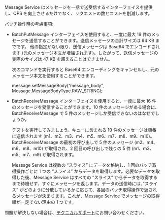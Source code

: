 Message Service はメッセージを一括で送受信するインターフェイスを提供し、QPS を向上させるだけでなく、リクエストの数とコストを削減します。

 

バッチ操作時の考慮事項:

- BatchPutMessage インターフェイスを使用すると、一度に最大 16 件のメッセージを送信することができます。送信メッセージの合計サイズは 64 KB までです。
   他の指定がない限り、送信メッセージは Base64 でエンコードされます (元のメッセージ本文が増幅されます)。したがって、送信メッセージの実際のサイズは 47 KB を超えることはできません。

    次のコマンドを実行すると Base64 エンコーディングをキャンセルし、元のメッセージ本文を使用することができます。

    message.setMessageBody(“message_body”, Message.MessageBodyType.RAW_STRING);    

- BatchReceiveMessage インターフェイスを使用すると、一度に最大 16 件のメッセージを受信することができます。10 件のメッセージがある場合に、BatchReceiveMessage で 5 件のメッセージしか受信できないのはなぜでしょうか。

    テストを実行してみましょう。キューに含まれる 10 件のメッセージは順番に送信されます (m1、m2、m3、m4、m5、m6、m7、m8、m9、m10)。BatchReceiveMessage の最初の呼び出しで 5 件のメッセージ (m2、m4、m6、m8、m10) が取得され、2 回目の呼び出しで残りの 5 件 (m1、m3、m5、m7、m9) が取得されます。

    Message Service は複数の “スライス” にデータを格納し、1 回のバッチ取得操作ごとに 1 つの “スライス” からデータを取得します。必要なデータを取得した後、Message Service はすべての “スライス” からデータを取得するまで待機せず、すぐにメッセージを返します。データの送信時には、”スライス” がどのように分散しているかに応じて、各回のバッチ取得操作で返されるメッセージが決まります。これが、Message Service でメッセージの取得順が一定でない理由の 1 つです。



問題が解決しない場合は、[テクニカルサポート](https://workorder-ap-northeast-1.console.aliyun.com/#/ticket/createIndex)にお問い合わせください。 
